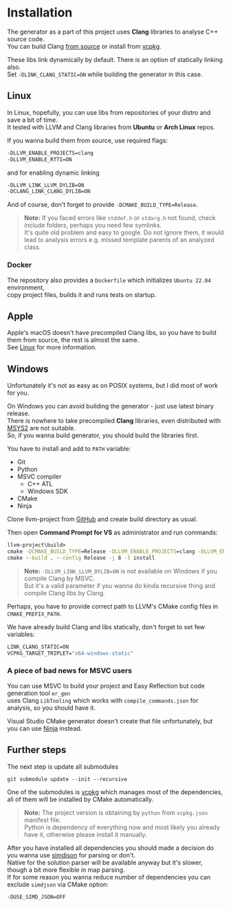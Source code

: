 # Installation

The generator as a part of this project uses **Clang** libraries to analyse C++ source code.  
You can build Clang [from source](https://clang.llvm.org/get_started.html) or install from [vcpkg](https://github.com/microsoft/vcpkg).  

These libs link dynamically by default. There is an option of statically linking also.  
Set `-DLINK_CLANG_STATIC=ON` while building the generator in this case.

## Linux

In Linux, hopefully, you can use libs from repositories of your distro and save a bit of time.  
It tested with LLVM and Clang libraries from **Ubuntu** or **Arch Linux** repos.  

If you wanna build them from source, use required flags:

```bash
-DLLVM_ENABLE_PROJECTS=clang
-DLLVM_ENABLE_RTTI=ON
```

and for enabling dynamic linking

```bash
-DLLVM_LINK_LLVM_DYLIB=ON
-DCLANG_LINK_CLANG_DYLIB=ON
```

And of course, don't forget to provide `-DCMAKE_BUILD_TYPE=Release`.

> **Note:** If you faced errors like `stddef.h` or `stdarg.h` not found, check include folders, perhaps you need few symlinks.  
It's quite old problem and easy to google. Do not ignore them, it would lead to analysis errors e.g. missed template parents of an analyzed class.

### Docker

The repository also provides a `Dockerfile` which initializes `Ubuntu 22.04` environment,  
copy project files, builds it and runs tests on startup.

## Apple

Apple's macOS doesn't have precompiled Clang libs, so you have to build them from source, the rest is almost the same.  
See [Linux](#linux) for more information.

## Windows

Unfortunately it's not as easy as on POSIX systems, but I did most of work for you.  

On Windows you can avoid building the generator - just use latest binary release.  
There is nowhere to take precompiled **Clang** libraries, even distributed with [MSYS2](https://packages.msys2.org/package/mingw-w64-clang-x86_64-clang?repo=clang64) are not suitable.  
So, if you wanna build generator, you should build the libraries first.

You have to install and add to `PATH` variable:

- Git
- Python
- MSVC compiler
  - C++ ATL
  - Windows SDK
- CMake
- Ninja

Clone llvm-project from [GitHub](https://github.com/llvm/llvm-project) and create build directory as usual.  

Then open **Command Prompt for VS** as administrator and run commands:  

```cmd
llvm-project\build>
cmake -DCMAKE_BUILD_TYPE=Release -DLLVM_ENABLE_PROJECTS=clang -DLLVM_ENABLE_RTTI=ON -DLLVM_USE_CRT_RELEASE=MT -Thost=x64 ..\llvm
cmake --build . --config Release -j 8 -t install
```

> **Note:** `-DLLVM_LINK_LLVM_DYLIB=ON` is not available on Windows if you compile Clang by MSVC.  
But it's a valid parameter if you wanna do kinda recursive thing and compile Clang libs by Clang.  

Perhaps, you have to provide correct path to LLVM's CMake config files in `CMAKE_PREFIX_PATH`.

We have already build Clang and libs statically, don't forget to set few variables:

```cmd
LINK_CLANG_STATIC=ON
VCPKG_TARGET_TRIPLET="x64-windows-static"
```

### A piece of bad news for MSVC users

You can use MSVC to build your project and Easy Reflection but code generation tool `er_gen`  
uses Clang `LibTooling` which works with `compile_commands.json` for analysis, so you should have it.  

Visual Studio CMake generator doesn't create that file unfortunately, but you can use [Ninja](https://ninja-build.org/) instead.

## Further steps

The next step is update all submodules

```shell
git submodule update --init --recursive
```

One of the submodules is [vcpkg](https://github.com/microsoft/vcpkg) which manages most of the dependencies, all of them will be installed by CMake automatically.

> **Note:** The project version is obtaining by `python` from `vcpkg.json` manifest file.  
Python is dependency of everything now and most likely you already have it, otherwise please install it manually.

After you have installed all dependencies you should made a decision do you wanna use [simdjson](https://github.com/simdjson/simdjson) for parsing or don't.  
Native for the solution parser will be available anyway but it's slower, though a bit more flexible in map parsing.  
If for some reason you wanna reduce number of dependencies you can exclude `simdjson` via CMake option:

```bash
-DUSE_SIMD_JSON=OFF
```
